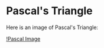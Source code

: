# Pascal's Triangle

Here is an image of Pascal's Triangle:


[!Pascal Image](https://github.com/KamoEllen/alx-interview/blob/main/Pascals-Triangle.png)

